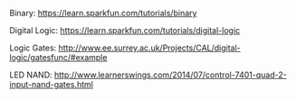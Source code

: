 Binary: https://learn.sparkfun.com/tutorials/binary

Digital Logic: https://learn.sparkfun.com/tutorials/digital-logic

Logic Gates: http://www.ee.surrey.ac.uk/Projects/CAL/digital-logic/gatesfunc/#example

LED NAND: http://www.learnerswings.com/2014/07/control-7401-quad-2-input-nand-gates.html
